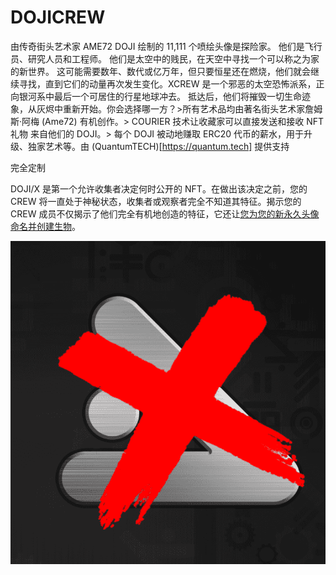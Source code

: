 # DOJICREW

由传奇街头艺术家 AME72 DOJI 绘制的 11,111 个喷绘头像是探险家。 他们是飞行员、研究人员和工程师。 他们是太空中的贱民，在天空中寻找一个可以称之为家的新世界。 这可能需要数年、数代或亿万年，但只要恒星还在燃烧，他们就会继续寻找，直到它们的动量再次发生变化。XCREW 是一个邪恶的太空恐怖派系，正向银河系中最后一个可居住的行星地球冲去。 抵达后，他们将摧毁一切生命迹象，从灰烬中重新开始。你会选择哪一方？>所有艺术品均由著名街头艺术家詹姆斯·阿梅 (Ame72) 有机创作。> COURIER 技术让收藏家可以直接发送和接收 NFT 礼物 来自他们的 DOJI。> 每个 DOJI 被动地赚取 ERC20 代币的薪水，用于升级、独家艺术等。由 (QuantumTECH)[https://quantum.tech] 提供支持

完全定制

DOJI/X 是第一个允许收集者决定何时公开的 NFT。在做出该决定之前，您的 CREW 将一直处于神秘状态，收集者或观察者完全不知道其特征。揭示您的 CREW 成员不仅揭示了他们完全有机地创造的特征，它还让[您为您的新永久头像命名并创建生物](https://doji.tips/dojis/doji-apps/app-naming-and-reveal)。

![NFT](微信截图_20220902185929.png)


